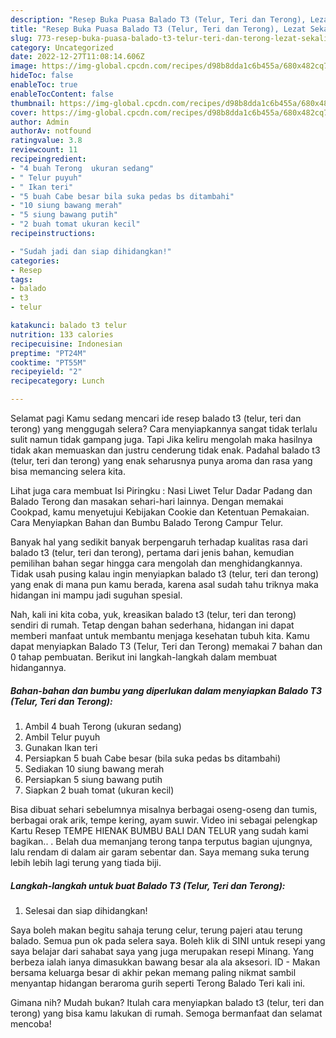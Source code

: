 ```yaml
---
description: "Resep Buka Puasa Balado T3 (Telur, Teri dan Terong), Lezat Sekali"
title: "Resep Buka Puasa Balado T3 (Telur, Teri dan Terong), Lezat Sekali"
slug: 773-resep-buka-puasa-balado-t3-telur-teri-dan-terong-lezat-sekali
category: Uncategorized
date: 2022-12-27T11:08:14.606Z
image: https://img-global.cpcdn.com/recipes/d98b8dda1c6b455a/680x482cq70/balado-t3-telur-teri-dan-terong-foto-resep-utama.jpg
hideToc: false
enableToc: true
enableTocContent: false
thumbnail: https://img-global.cpcdn.com/recipes/d98b8dda1c6b455a/680x482cq70/balado-t3-telur-teri-dan-terong-foto-resep-utama.jpg
cover: https://img-global.cpcdn.com/recipes/d98b8dda1c6b455a/680x482cq70/balado-t3-telur-teri-dan-terong-foto-resep-utama.jpg
author: Admin
authorAv: notfound
ratingvalue: 3.8
reviewcount: 11
recipeingredient:
- "4 buah Terong  ukuran sedang"
- " Telur puyuh"
- " Ikan teri"
- "5 buah Cabe besar bila suka pedas bs ditambahi"
- "10 siung bawang merah"
- "5 siung bawang putih"
- "2 buah tomat ukuran kecil"
recipeinstructions:

- "Sudah jadi dan siap dihidangkan!"
categories:
- Resep
tags:
- balado
- t3
- telur

katakunci: balado t3 telur 
nutrition: 133 calories
recipecuisine: Indonesian
preptime: "PT24M"
cooktime: "PT55M"
recipeyield: "2"
recipecategory: Lunch

---
```



Selamat pagi Kamu sedang mencari ide resep balado t3 (telur, teri dan terong) yang menggugah selera? Cara menyiapkannya sangat tidak terlalu sulit namun tidak gampang juga. Tapi Jika keliru mengolah maka hasilnya tidak akan memuaskan dan justru cenderung tidak enak. Padahal balado t3 (telur, teri dan terong) yang enak seharusnya punya aroma dan rasa yang bisa memancing selera kita.


Lihat juga cara membuat Isi Piringku : Nasi Liwet Telur Dadar Padang dan Balado Terong dan masakan sehari-hari lainnya. Dengan memakai Cookpad, kamu menyetujui Kebijakan Cookie dan Ketentuan Pemakaian. Cara Menyiapkan Bahan dan Bumbu Balado Terong Campur Telur.

Banyak hal yang sedikit banyak berpengaruh terhadap kualitas rasa dari balado t3 (telur, teri dan terong), pertama dari jenis bahan, kemudian pemilihan bahan segar hingga cara mengolah dan menghidangkannya. Tidak usah pusing kalau ingin menyiapkan balado t3 (telur, teri dan terong) yang enak di mana pun kamu berada, karena asal sudah tahu triknya maka hidangan ini mampu jadi suguhan spesial.


Nah, kali ini kita coba, yuk, kreasikan balado t3 (telur, teri dan terong) sendiri di rumah. Tetap dengan bahan sederhana, hidangan ini dapat memberi manfaat untuk membantu menjaga kesehatan tubuh kita. Kamu dapat menyiapkan Balado T3 (Telur, Teri dan Terong) memakai 7 bahan dan 0 tahap pembuatan. Berikut ini langkah-langkah dalam membuat hidangannya.

<!--inarticleads1-->

##### Bahan-bahan dan bumbu yang diperlukan dalam menyiapkan Balado T3 (Telur, Teri dan Terong):

1. Ambil 4 buah Terong  (ukuran sedang)
1. Ambil  Telur puyuh
1. Gunakan  Ikan teri
1. Persiapkan 5 buah Cabe besar (bila suka pedas bs ditambahi)
1. Sediakan 10 siung bawang merah
1. Persiapkan 5 siung bawang putih
1. Siapkan 2 buah tomat (ukuran kecil)


Bisa dibuat sehari sebelumnya misalnya berbagai oseng-oseng dan tumis, berbagai orak arik, tempe kering, ayam suwir. Video ini sebagai pelengkap Kartu Resep TEMPE HIENAK BUMBU BALI DAN TELUR yang sudah kami bagikan.. . Belah dua memanjang terong tanpa terputus bagian ujungnya, lalu rendam di dalam air garam sebentar dan. Saya memang suka terung lebih lebih lagi terung yang tiada biji. 

<!--inarticleads2-->

##### Langkah-langkah untuk buat Balado T3 (Telur, Teri dan Terong):


1. Selesai dan siap dihidangkan!

Saya boleh makan begitu sahaja terung celur, terung pajeri atau terung balado. Semua pun ok pada selera saya. Boleh klik di SINI untuk resepi yang saya belajar dari sahabat saya yang juga merupakan resepi Minang. Yang berbeza ialah ianya dimasukkan bawang besar ala ala aksesori. ID - Makan bersama keluarga besar di akhir pekan memang paling nikmat sambil menyantap hidangan beraroma gurih seperti Terong Balado Teri kali ini. 

Gimana nih? Mudah bukan? Itulah cara menyiapkan balado t3 (telur, teri dan terong) yang bisa kamu lakukan di rumah. Semoga bermanfaat dan selamat mencoba!

